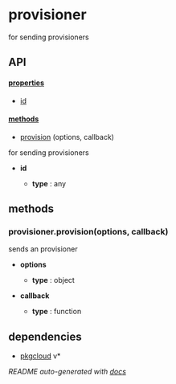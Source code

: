 # provisioner

for sending provisioners

## API

#### [properties](#provisioner-properties)

  - [id](#provisioner-properties-id)


#### [methods](#provisioner-methods)

  - [provision](#provisioner-methods-provision) (options, callback)


for sending provisioners

- **id** 

  - **type** : any


<a name="provisioner-methods"></a>

## methods

<a name="provisioner-methods-provision"></a> 

### provisioner.provision(options, callback)

sends an provisioner

- **options** 

  - **type** : object

- **callback** 

  - **type** : function


## dependencies 
- [pkgcloud](http://npmjs.org/package/pkgcloud) v*

*README auto-generated with [docs](https://github.com/bigcompany/resources/tree/master/docs)*